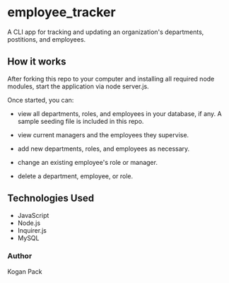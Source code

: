 # employee_tracker
A CLI app for tracking and updating an organization's departments, postitions, and employees.

## How it works
After forking this repo to your computer and installing all required node modules, start the application via node server.js.

Once started, you can:
 * view all departments, roles, and employees in your database, if any. A sample seeding file is included in this repo.

 * view current managers and the employees they supervise.

 * add new departments, roles, and employees as necessary.

 * change an existing employee's role or manager.

 * delete a department, employee, or role.

## Technologies Used

* JavaScript
* Node.js
* Inquirer.js
* MySQL

### Author
Kogan Pack